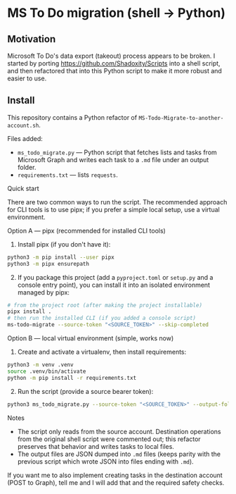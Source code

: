 # MS To Do migration (shell -> Python)

## Motivation
Microsoft To Do's data export (takeout) process appears to be broken. I started by porting https://github.com/Shadoxity/Scripts into a shell script, and then refactored that into this Python script to make it more robust and easier to use.

## Install

This repository contains a Python refactor of `MS-Todo-Migrate-to-another-account.sh`.

Files added:

- `ms_todo_migrate.py` — Python script that fetches lists and tasks from Microsoft Graph and writes each task to a `.md` file under an output folder.
- `requirements.txt` — lists `requests`.

Quick start

There are two common ways to run the script. The recommended approach for CLI tools is to use pipx; if you prefer a simple local setup, use a virtual environment.

Option A — pipx (recommended for installed CLI tools)

1. Install pipx (if you don't have it):

```bash
python3 -m pip install --user pipx
python3 -m pipx ensurepath
```

2. If you package this project (add a `pyproject.toml` or `setup.py` and a console entry point), you can install it into an isolated environment managed by pipx:

```bash
# from the project root (after making the project installable)
pipx install .
# then run the installed CLI (if you added a console script)
ms-todo-migrate --source-token "<SOURCE_TOKEN>" --skip-completed
```

Option B — local virtual environment (simple, works now)

1. Create and activate a virtualenv, then install requirements:

```bash
python3 -m venv .venv
source .venv/bin/activate
python -m pip install -r requirements.txt
```

2. Run the script (provide a source bearer token):

```bash
python3 ms_todo_migrate.py --source-token "<SOURCE_TOKEN>" --output-folder out --skip-completed
```

Notes

- The script only reads from the source account. Destination operations from the original shell script were commented out; this refactor preserves that behavior and writes tasks to local files.
- The output files are JSON dumped into `.md` files (keeps parity with the previous script which wrote JSON into files ending with `.md`).

If you want me to also implement creating tasks in the destination account (POST to Graph), tell me and I will add that and the required safety checks.
